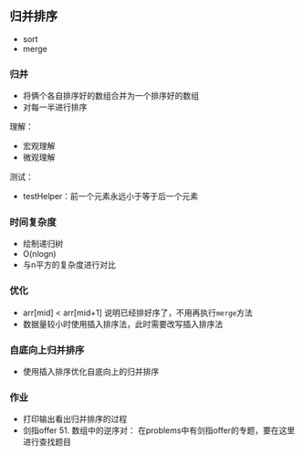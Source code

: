 ## 归并排序

* sort
* merge

### 归并

* 将俩个各自排序好的数组合并为一个排序好的数组
* 对每一半进行排序

理解：

* 宏观理解
* 微观理解

测试：

* testHelper：前一个元素永远小于等于后一个元素

### 时间复杂度

* 绘制递归树
* O(nlogn)
* 与n平方的复杂度进行对比

### 优化

* arr[mid] < arr[mid+1] 说明已经排好序了，不用再执行`merge`方法
* 数据量较小时使用插入排序法，此时需要改写插入排序法

### 自底向上归并排序

* 使用插入排序优化自底向上的归并排序

### 作业

* 打印输出看出归并排序的过程
* 剑指offer 51. 数组中的逆序对： 在problems中有剑指offer的专题，要在这里进行查找题目
